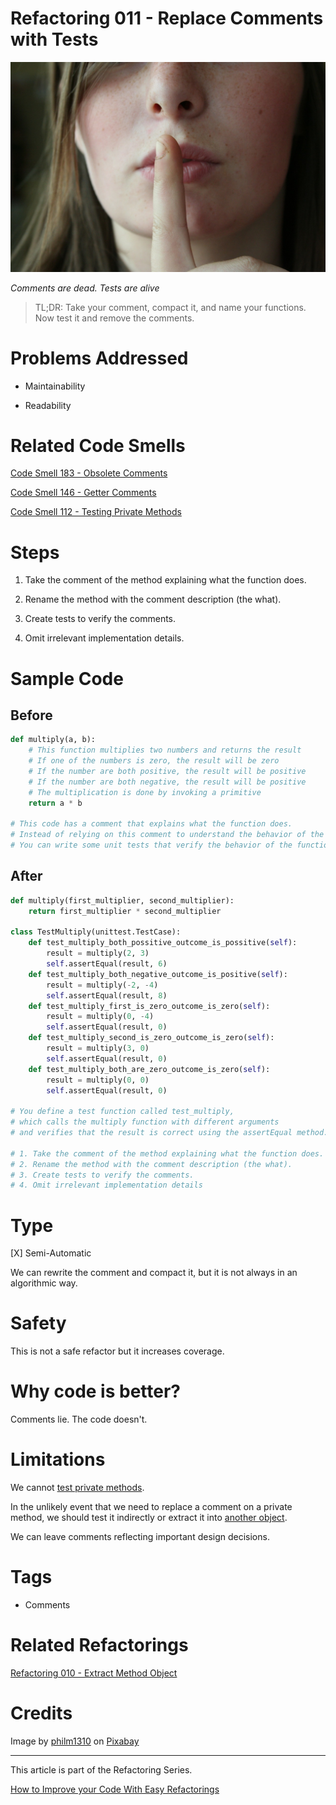 # Refactoring 011 - Replace Comments with Tests
            
![Refactoring 011 - Replace Comments with Tests](Refactoring%20011%20-%20Replace%20Comments%20with%20Tests.jpg)

*Comments are dead. Tests are alive*

> TL;DR: Take your comment, compact it, and name your functions. Now test it and remove the comments.

# Problems Addressed

- Maintainability

- Readability

# Related Code Smells

[Code Smell 183 - Obsolete Comments](https://github.com/mcsee/Software-Design-Articles/tree/main/Articles/Code%20Smells/Code%20Smell%20183%20-%20Obsolete%20Comments/readme.md)

[Code Smell 146 - Getter Comments](https://github.com/mcsee/Software-Design-Articles/tree/main/Articles/Code%20Smells/Code%20Smell%20146%20-%20Getter%20Comments/readme.md)

[Code Smell 112 - Testing Private Methods](https://github.com/mcsee/Software-Design-Articles/tree/main/Articles/Code%20Smells/Code%20Smell%20112%20-%20Testing%20Private%20Methods/readme.md)

# Steps

1. Take the comment of the method explaining what the function does.

2. Rename the method with the comment description (the what).

3. Create tests to verify the comments. 

4. Omit irrelevant implementation details.

# Sample Code

## Before

[Gist Url]: # (https://gist.github.com/mcsee/99a20b92785fa34a4dd5c32a8623e8d4)
```python
def multiply(a, b):
    # This function multiplies two numbers and returns the result
    # If one of the numbers is zero, the result will be zero
    # If the number are both positive, the result will be positive
    # If the number are both negative, the result will be positive
    # The multiplication is done by invoking a primitive
    return a * b

# This code has a comment that explains what the function does.
# Instead of relying on this comment to understand the behavior of the code,
# You can write some unit tests that verify the behavior of the function.
```

## After

[Gist Url]: # (https://gist.github.com/mcsee/e73306c042cbc8f200fc149d78f24173)
```python
def multiply(first_multiplier, second_multiplier):
    return first_multiplier * second_multiplier
    
class TestMultiply(unittest.TestCase):
    def test_multiply_both_possitive_outcome_is_possitive(self):
        result = multiply(2, 3)
        self.assertEqual(result, 6)
    def test_multiply_both_negative_outcome_is_positive(self):
        result = multiply(-2, -4)
        self.assertEqual(result, 8)
    def test_multiply_first_is_zero_outcome_is_zero(self):
        result = multiply(0, -4)
        self.assertEqual(result, 0)
    def test_multiply_second_is_zero_outcome_is_zero(self):
        result = multiply(3, 0)
        self.assertEqual(result, 0)
    def test_multiply_both_are_zero_outcome_is_zero(self):
        result = multiply(0, 0)
        self.assertEqual(result, 0)           

# You define a test function called test_multiply,
# which calls the multiply function with different arguments 
# and verifies that the result is correct using the assertEqual method.

# 1. Take the comment of the method explaining what the function does.
# 2. Rename the method with the comment description (the what).
# 3. Create tests to verify the comments. 
# 4. Omit irrelevant implementation details
```

# Type

[X] Semi-Automatic

We can rewrite the comment and compact it, but it is not always in an algorithmic way.

# Safety

This is not a safe refactor but it increases coverage.

# Why code is better?

Comments lie. The code doesn't.

# Limitations

We cannot [test private methods](https://github.com/mcsee/Software-Design-Articles/tree/main/Articles/Code%20Smells/Code%20Smell%20112%20-%20Testing%20Private%20Methods/readme.md).

In the unlikely event that we need to replace a comment on a private method, we should test it indirectly or extract it into [another object](https://github.com/mcsee/Software-Design-Articles/tree/main/Articles/Refactorings/Refactoring%20010%20-%20Extract%20Method%20Object/readme.md).

We can leave comments reflecting important design decisions.

# Tags

- Comments

# Related Refactorings

[Refactoring 010 - Extract Method Object](https://github.com/mcsee/Software-Design-Articles/tree/main/Articles/Refactorings/Refactoring%20010%20-%20Extract%20Method%20Object/readme.md)

# Credits

Image by <a href="https://pixabay.com/es/users/philm1310-752382/">philm1310</a> on <a href="https://pixabay.com/">Pixabay</a>

* * * 

This article is part of the Refactoring Series.

[How to Improve your Code With Easy Refactorings](https://github.com/mcsee/Software-Design-Articles/tree/main/Articles//readme.md)